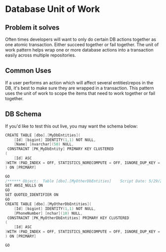 # Database Unit of Work

## Problem it solves
Often times developers will want to only do certain DB actions together as one atomic transaction. Either succeed together or fail together. 
The unit of work pattern helps wrap one or more database actions into a transaction easily across multiple repositories.

## Common Uses
If a user performs an action which will affect several entities\repos in the DB, it's best to make sure they are wrapped in a transaction. This pattern uses the unit of work to scope the items that need to work together or fail together.

## DB Schema
If you'd like to test this out live, you may want the schema below:

```GO
CREATE TABLE [dbo].[MyDbEntities](
	[Id] [bigint] IDENTITY(1,1) NOT NULL,
	[Name] [nvarchar](50) NULL,
 CONSTRAINT [PK_MyDbEntity] PRIMARY KEY CLUSTERED 
(
	[Id] ASC
)WITH (PAD_INDEX = OFF, STATISTICS_NORECOMPUTE = OFF, IGNORE_DUP_KEY = OFF, ALLOW_ROW_LOCKS = ON, ALLOW_PAGE_LOCKS = ON) ON [PRIMARY]
) ON [PRIMARY]

GO
/****** Object:  Table [dbo].[MyOtherDbEntities]    Script Date: 5/29/2017 2:37:42 PM ******/
SET ANSI_NULLS ON
GO
SET QUOTED_IDENTIFIER ON
GO
CREATE TABLE [dbo].[MyOtherDbEntities](
	[Id] [bigint] IDENTITY(1,1) NOT NULL,
	[PhoneNumber] [nchar](10) NULL,
 CONSTRAINT [PK_MyOtherDbEntities] PRIMARY KEY CLUSTERED 
(
	[Id] ASC
)WITH (PAD_INDEX = OFF, STATISTICS_NORECOMPUTE = OFF, IGNORE_DUP_KEY = OFF, ALLOW_ROW_LOCKS = ON, ALLOW_PAGE_LOCKS = ON) ON [PRIMARY]
) ON [PRIMARY]

GO
